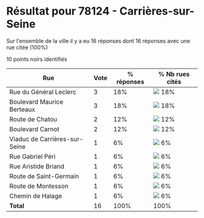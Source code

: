 # Résultat pour 78124 - Carrières-sur-Seine

Sur l'ensemble de la ville il y a eu 16 réponses dont 16 réponses avec une rue citée (100%)

10 points noirs identifiés

| Rue | Vote | % réponses | % Nb rues cités|
|-----|------|------------|----------------|
| Rue du Général Leclerc | 3 | 18% | <img src="../../img/bar_18.gif" />&nbsp;18%|
| Boulevard Maurice Berteaux | 3 | 18% | <img src="../../img/bar_18.gif" />&nbsp;18%|
| Route de Chatou | 2 | 12% | <img src="../../img/bar_12.gif" />&nbsp;12%|
| Boulevard Carnot | 2 | 12% | <img src="../../img/bar_12.gif" />&nbsp;12%|
| Viaduc de Carrières-sur-Seine | 1 | 6% | <img src="../../img/bar_6.gif" />&nbsp;6%|
| Rue Gabriel Péri | 1 | 6% | <img src="../../img/bar_6.gif" />&nbsp;6%|
| Rue Aristide Briand | 1 | 6% | <img src="../../img/bar_6.gif" />&nbsp;6%|
| Route de Saint-Germain | 1 | 6% | <img src="../../img/bar_6.gif" />&nbsp;6%|
| Route de Montesson | 1 | 6% | <img src="../../img/bar_6.gif" />&nbsp;6%|
| Chemin de Halage | 1 | 6% | <img src="../../img/bar_6.gif" />&nbsp;6%|
| **Total** | 16 | 100% | 100%|
